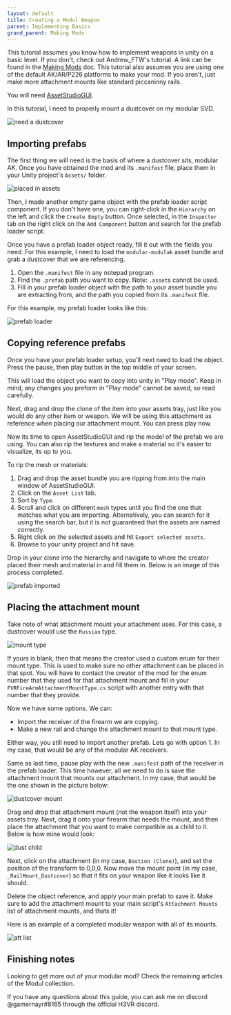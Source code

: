 ```yaml
---
layout: default
title: Creating a Modul Weapon
parent: Implementing Basics
grand_parent: Making Mods
---
```


This tutorial assumes you know how to implement weapons in unity on a basic level. If you don't, check out Andrew_FTW's
tutorial. A link can be found in the [Making Mods](../../making_mods.md) doc. This tutorial also assumes you are using
one of the default AK/AR/P226 platforms to make your mod. If you aren't, just make more attachment mounts like standard
piccaninny rails.

You will need [AssetStudioGUI](https://drive.google.com/file/d/18P59DJL0tGRSTXaxXknVl9lFiLJ27Y_v/view).

In this tutorial, I need to properly mount a dustcover on my modular SVD.

![need a dustcover](images/UnityEditor/dustcover/preview.png)

## Importing prefabs

The first thing we will need is the basis of where a dustcover sits, modular AK. Once you have obtained the mod and
its `.manifest` file, place them in your Unity project's `Assets/` folder.

![placed in assets](images/explorer/ModulAK.png)

Then, I made another empty game object with the prefab loader script component. If you don't have one, you can
right-click in the `Hierarchy` on the left and click the `Create Empty` button. Once selected, in the `Inspector` tab on
the right click on the `Add Component` button and search for the prefab loader script.

Once you have a prefab loader object ready, fill it out with the fields you need. For this example, I need to load
the `modular-modulak` asset bundle and grab a dustcover that we are referencing.

1. Open the `.manifest` file in any notepad program.
2. Find the `.prefab` path you want to copy. Note: `.asset`s cannot be used.
3. Fill in your prefab loader object with the path to your asset bundle you are extracting from, and the path you copied
   from its `.manifest` file.

For this example, my prefab loader looks like this:

![prefab loader](images/UnityEditor/scripts/prefab_loader.png)

## Copying reference prefabs

Once you have your prefab loader setup, you'll next need to load the object. Press the pause, then play button in the
top middle of your screen.

This will load the object you want to copy into unity in "Play mode". Keep in mind, any changes you preform in "Play
mode" cannot be saved, so read carefully.

Next, drag and drop the clone of the item into your assets tray, just like you would do any other item or weapon. We
will be using this attachment as reference when placing our attachment mount. You can press play now.

Now its time to open AssetStudioGUI and rip the model of the prefab we are using. You can also rip the textures and make
a material so it's easier to visualize, its up to you.

To rip the mesh or materials:

1. Drag and drop the asset bundle you are ripping from into the main window of AssetStudioGUI.
2. Click on the `Asset List` tab.
3. Sort by `Type`.
4. Scroll and click on different `mesh` types until you find the one that matches what you are importing. Alternatively,
   you can search for it using the search bar, but it is not guaranteed that the assets are named correctly.
5. Right click on the selected assets and hit `Export selected assets`.
6. Browse to your unity project and hit save.

Drop in your clone into the hierarchy and navigate to where the creator placed their mesh and material in and fill them
in. Below is an image of this process completed.

![prefab imported](../images/UnityEditor/prefab.png)

## Placing the attachment mount

Take note of what attachment mount your attachment uses. For this case, a dustcover would use the `Russian` type.

![mount type](images/UnityEditor/hierarchy/mount_type.png)

If yours is blank, then that means the creator used a custom enum for their mount type. This is used to make sure no
other attachment can be placed in that spot. You will have to contact the creator of the mod for the enum number that
they used for that attachment mount and fill in your `FVRFireArmAttachmentMountType.cs` script with another entry with
that number that they provide.

Now we have some options. We can:

- Import the receiver of the firearm we are copying.
- Make a new rail and change the attachment mount to that mount type.

Either way, you still need to import another prefab. Lets go with option 1. In my case, that would be any of the modular
AK receivers.

Same as last time, pause play with the new `.manifest` path of the receiver in the prefab loader. This time however, all
we need to do is save the attachment mount that mounts our attachment. In my case, that would be the one shown in the
picture below:

![dustcover mount](images/UnityEditor/dustcover/mount.png)

Drag and drop that attachment mount (not the weapon itself) into your assets tray. Next, drag it onto your firearm that
needs the mount, and then place the attachment that you want to make compatible as a child to it. Below is how mine
would look:

![dust child](images/UnityEditor/dustcover/child.png)

Next, click on the attachment (in my case, `Bastion (Clone)`), and set the position of the transform to 0,0,0. Now move
the mount point (in my case, `_RailMount_Dustcover`) so that it fits on your weapon like it looks like it should.

Delete the object reference, and apply your main prefab to save it. Make sure to add the attachment mount to your main
script's `Attachment Mounts` list of attachment mounts, and thats it!

Here is an example of a completed modular weapon with all of its mounts.

![att list](images/UnityEditor/hierarchy/attachment_list.png)

## Finishing notes

Looking to get more out of your modular mod? Check the remaining articles of the Modul collection.

If you have any questions about this guide, you can ask me on discord @gamernayr#8165 through the official H3VR discord.
